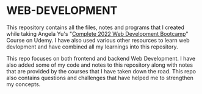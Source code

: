 # WEB-DEVELOPMENT
This repository contains all the files, notes and programs that I created while taking Angela Yu's "[Complete 2022 Web Development Bootcamp]([url](https://www.google.com/search?q=Complete+2022+Web+Development+Bootcamp&rlz=1C1YTUH_enCA1029CA1029&sourceid=chrome&ie=UTF-8))" Course on Udemy. I have also used various other resources to learn web devlopment and have combined all my learnings into this repository.

This repo focuses on both frontend and backend Web Development. I have also added some of my code and notes to this repository along with notes that are provided by the courses that I have taken down the road. This repo also contains questions and challenges that have helped me to strengthen my concepts.
